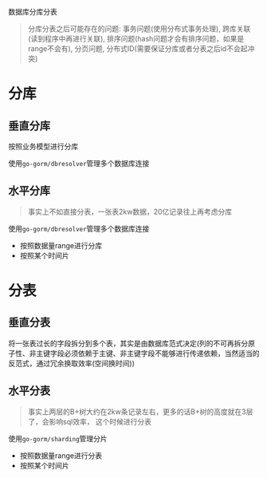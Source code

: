 数据库分库分表

> 分库分表之后可能存在的问题: 事务问题(使用分布式事务处理), 跨库关联(读到程序中再进行关联), 排序问题(hash问题才会有排序问题，如果是range不会有), 分页问题, 分布式ID(需要保证分库或者分表之后id不会起冲突)

# 分库

## 垂直分库

按照业务模型进行分库

使用`go-gorm/dbresolver`管理多个数据库连接

## 水平分库

> 事实上不如直接分表，一张表2kw数据，20亿记录往上再考虑分库

使用`go-gorm/dbresolver`管理多个数据库连接

- 按照数据量range进行分库
- 按照某个时间片

# 分表

## 垂直分表

将一张表过长的字段拆分到多个表，其实是由数据库范式决定(列的不可再拆分原子性、非主键字段必须依赖于主键、非主键字段不能够进行传递依赖，当然适当的反范式，通过冗余换取效率(空间换时间))

## 水平分表

> 事实上两层的B+树大约在2kw条记录左右，更多的话B+树的高度就在3层了，会影响sql效率， 这个时候进行分表

使用`go-gorm/sharding`管理分片

- 按照数据量range进行分表
- 按照某个时间片
